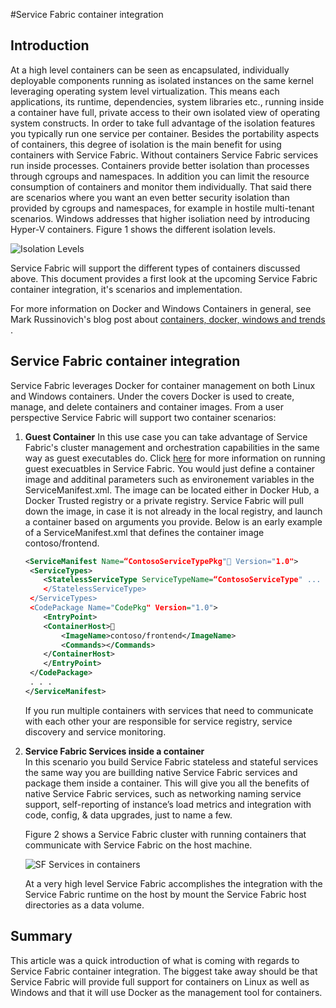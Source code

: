 <properties
   pageTitle="Service Fabric container integration | Microsoft Azure"
   description="Overview of using Docker and Windows containers with Service Fabric"
   services="service-fabric"
   documentationCenter=".net"
   authors="bmscholl"
   manager="timlt"
   editor=""/>
   
<tags
   ms.service="service-fabric"
   ms.devlang="dotnet"
   ms.topic="article"
   ms.tgt_pltfrm="NA"
   ms.workload="NA"
   ms.date="03/23/2016"
   ms.author="bscholl"/>

#Service Fabric container integration

## Introduction
At a high level containers can be seen as encapsulated, individually deployable components running as isolated instances on the same kernel leveraging operating 
system level virtualization. This means each applications, its runtime, dependencies, system libraries etc., running inside a container have full, 
private access to their own isolated view of operating system constructs. In order to take full advantage of the isolation features you typically 
run one service per container. Besides the portability aspects of containers, this degree of isolation is the main benefit for using containers with Service Fabric. Without containers Service Fabric services run inside processes.
Containers provide better isolation than processes through cgroups and namespaces. In addition you can limit the resource consumption
of containers and monitor them individually. That said there are scenarios where you want an even
better security isolation than provided by cgroups and namespaces, for example in hostile multi-tenant scenarios. Windows addresses that higher isoliation need 
by introducing Hyper-V containers. Figure 1 shows the different isolation levels.   

![Isolation Levels](./media/service-fabric-container-integration/containerisolation.png)

Service Fabric will support the different types of containers discussed above. This document provides
a first look at the upcoming Service Fabric container integration, it's scenarios and implementation.

For more information on Docker and Windows Containers in general, see Mark Russinovich's blog post 
about [containers, docker, windows and trends ](https://azure.microsoft.com/en-us/blog/containers-docker-windows-and-trends/).

## Service Fabric container integration
Service Fabric leverages Docker for container management on both Linux and Windows containers. Under the covers Docker is used to create, manage, and delete containers and container images.
From a user perspective Service Fabric will support two container scenarios: 

1. **Guest Container**
In this use case you can take advantage of Service Fabric's cluster management and orchestration capabilities 
in the same way as guest executables do. Click [here](service-fabric-deploy-multiple-apps.md) for more information on running guest execuatbles in Service Fabric. You would just define a container image and additinal parameters such as environement variables in the ServiceManifest.xml.
The image can be located either in Docker Hub, a Docker Trusted registry or a private registry. Service Fabric will pull down the image, in case it is not already in the local registry, and 
launch a container based on arguments you provide. Below is an early example of a ServiceManifest.xml that 
defines the container image contoso/frontend. 
    ```xml
    <ServiceManifest Name=“ContosoServiceTypePkg" Version="1.0">
     <ServiceTypes>
        <StatelessServiceType ServiceTypeName=“ContosoServiceType" ... >
        </StatelessServiceType>
     </ServiceTypes>
     <CodePackage Name="CodePkg" Version="1.0">
        <EntryPoint> 
        <ContainerHost>
            <ImageName>contoso/frontend</ImageName>
            <Commands></Commands>
        </ContainerHost> 
        </EntryPoint>
     </CodePackage>
     . . . 
    </ServiceManifest>
    ```
    If you run multiple containers with services that need to communicate with each other your are responsible for service registry, service discovery and service monitoring. 

2. **Service Fabric Services inside a container**   
In this scenario you build Service Fabric stateless and stateful services the same way you are buillding native Service Fabric services and package them inside a container.
This will give you all the benefits of native Service Fabric services, such as networking naming service support, self-reporting of instance’s load metrics
and integration with code, config, & data upgrades, just to name a few.
 
    Figure 2 shows a Service Fabric cluster with running containers that communicate with Service Fabric on the host machine.

    ![SF Services in containers](./media/service-fabric-container-integration/sfcontainers.png)   

    At a very high level Service Fabric accomplishes the integration with the Service Fabric runtime on the host by mount the Service Fabric host directories as a data volume.

## Summary
This article was a quick introduction of what is coming with regards to Service Fabric container integration. The biggest take away should be that Service Fabric
will provide full support for containers on Linux as well as Windows and that it will use Docker as the management tool for containers.

